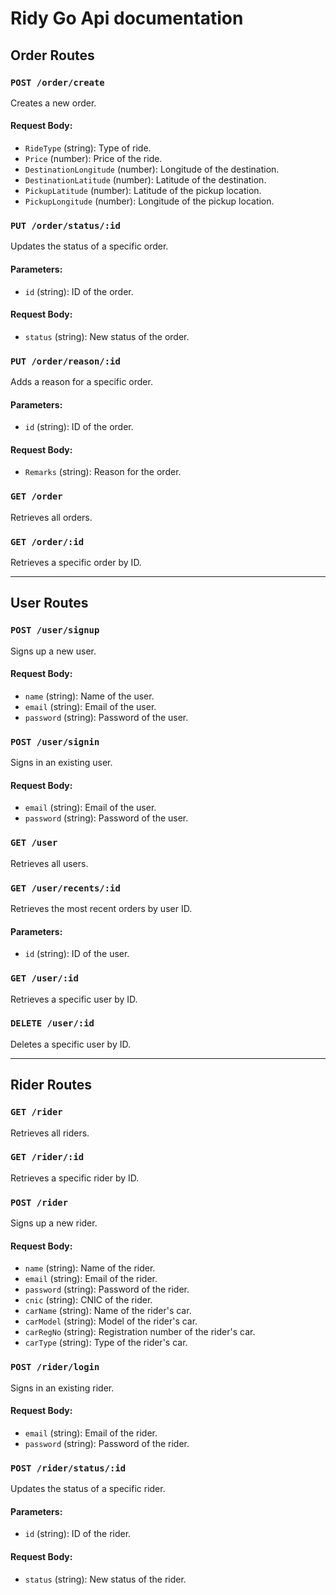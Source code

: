 # Ridy Go Api documentation

## Order Routes

### `POST /order/create`
Creates a new order.

#### Request Body:
- `RideType` (string): Type of ride.
- `Price` (number): Price of the ride.
- `DestinationLongitude` (number): Longitude of the destination.
- `DestinationLatitude` (number): Latitude of the destination.
- `PickupLatitude` (number): Latitude of the pickup location.
- `PickupLongitude` (number): Longitude of the pickup location.

### `PUT /order/status/:id`
Updates the status of a specific order.

#### Parameters:
- `id` (string): ID of the order.

#### Request Body:
- `status` (string): New status of the order.

### `PUT /order/reason/:id`
Adds a reason for a specific order.

#### Parameters:
- `id` (string): ID of the order.

#### Request Body:
- `Remarks` (string): Reason for the order.

### `GET /order`
Retrieves all orders.

### `GET /order/:id`
Retrieves a specific order by ID.

---

## User Routes

### `POST /user/signup`
Signs up a new user.

#### Request Body:
- `name` (string): Name of the user.
- `email` (string): Email of the user.
- `password` (string): Password of the user.

### `POST /user/signin`
Signs in an existing user.

#### Request Body:
- `email` (string): Email of the user.
- `password` (string): Password of the user.

### `GET /user`
Retrieves all users.

### `GET /user/recents/:id`
Retrieves the most recent orders by user ID.

#### Parameters:
- `id` (string): ID of the user.

### `GET /user/:id`
Retrieves a specific user by ID.

### `DELETE /user/:id`
Deletes a specific user by ID.

---

## Rider Routes

### `GET /rider`
Retrieves all riders.

### `GET /rider/:id`
Retrieves a specific rider by ID.

### `POST /rider`
Signs up a new rider.

#### Request Body:
- `name` (string): Name of the rider.
- `email` (string): Email of the rider.
- `password` (string): Password of the rider.
- `cnic` (string): CNIC of the rider.
- `carName` (string): Name of the rider's car.
- `carModel` (string): Model of the rider's car.
- `carRegNo` (string): Registration number of the rider's car.
- `carType` (string): Type of the rider's car.

### `POST /rider/login`
Signs in an existing rider.

#### Request Body:
- `email` (string): Email of the rider.
- `password` (string): Password of the rider.

### `POST /rider/status/:id`
Updates the status of a specific rider.

#### Parameters:
- `id` (string): ID of the rider.

#### Request Body:
- `status` (string): New status of the rider.
